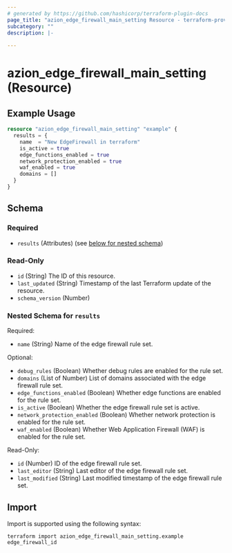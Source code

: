 ```yaml
---
# generated by https://github.com/hashicorp/terraform-plugin-docs
page_title: "azion_edge_firewall_main_setting Resource - terraform-provider-azion"
subcategory: ""
description: |-
  
---
```


# azion_edge_firewall_main_setting (Resource)



## Example Usage

```terraform
resource "azion_edge_firewall_main_setting" "example" {
  results = {
    name  = "New EdgeFirewall in terraform"
    is_active = true
    edge_functions_enabled = true
    network_protection_enabled = true
    waf_enabled = true
    domains = []
  }
}
```

<!-- schema generated by tfplugindocs -->
## Schema

### Required

- `results` (Attributes) (see [below for nested schema](#nestedatt--results))

### Read-Only

- `id` (String) The ID of this resource.
- `last_updated` (String) Timestamp of the last Terraform update of the resource.
- `schema_version` (Number)

<a id="nestedatt--results"></a>
### Nested Schema for `results`

Required:

- `name` (String) Name of the edge firewall rule set.

Optional:

- `debug_rules` (Boolean) Whether debug rules are enabled for the rule set.
- `domains` (List of Number) List of domains associated with the edge firewall rule set.
- `edge_functions_enabled` (Boolean) Whether edge functions are enabled for the rule set.
- `is_active` (Boolean) Whether the edge firewall rule set is active.
- `network_protection_enabled` (Boolean) Whether network protection is enabled for the rule set.
- `waf_enabled` (Boolean) Whether Web Application Firewall (WAF) is enabled for the rule set.

Read-Only:

- `id` (Number) ID of the edge firewall rule set.
- `last_editor` (String) Last editor of the edge firewall rule set.
- `last_modified` (String) Last modified timestamp of the edge firewall rule set.

## Import

Import is supported using the following syntax:

```shell
terraform import azion_edge_firewall_main_setting.example edge_firewall_id
```

